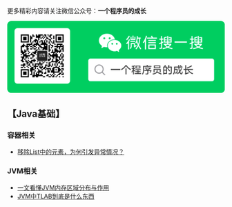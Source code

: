 更多精彩内容请关注微信公众号：**一个程序员的成长**

![公众号图片](image/GongZhongHaoErWeiMa.jpg)

## 【Java基础】
  	
### 容器相关

- [移除List中的元素，为何引发异常情况？](doc/JavaBasics/container/移除List中的元素，为何引发异常情况？.md)
	
### JVM相关

- [一文看懂JVM内存区域分布与作用](doc/JavaBasics/jvm/1、一文看懂JVM内存区域分布与作用.md)
- [JVM中TLAB到底是什么东西](doc/JavaBasics/jvm/2、JVM中TLAB到底是什么东西.md)

